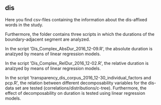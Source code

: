 ## dis 

<p>Here you find csv-files containing the information about the dis-affixed words in the study.
<p>Furthermore, the folder contains three scripts in which the durations of the boundary-adjacent segment are analyzed.
<p>In the script 'Dis_Complex_AbsDur_2016_12-09.R', the absolute duration is analzyed by means of linear regression models.
<p>In the script 'Dis_Complex_RelDur_2016_12-02.R', the relative duration is analzyed by means of linear regression models.
<p>In the script 'transparency_dis_corpus_2016_12-30_individual_factors and pcp.R', the relation between different decomposability variables for the dis-data set are tested (correlations/distributions/c-tree). Furthermore, the effect of decomposability on duration is tested using linear regression models.
